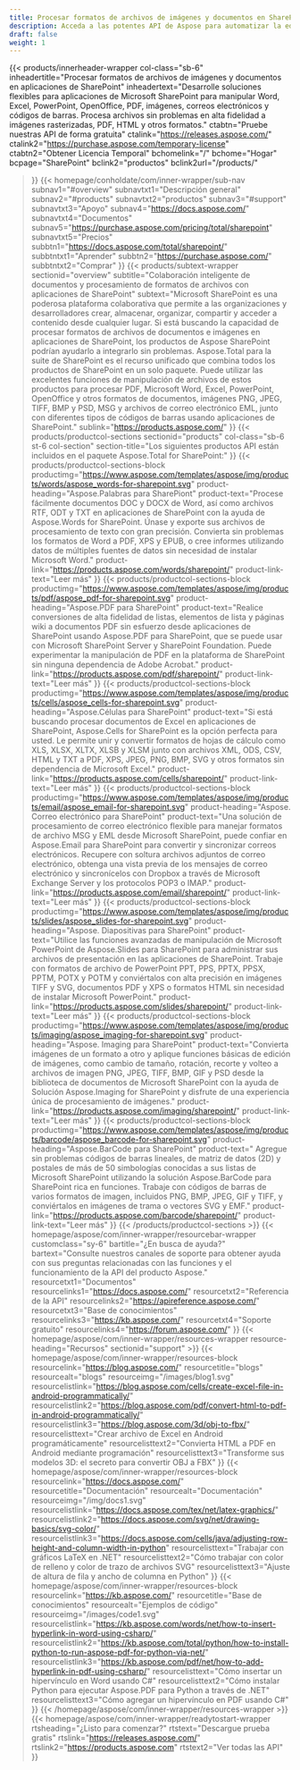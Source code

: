 ```yaml
---
title: Procesar formatos de archivos de imágenes y documentos en SharePoint
description: Acceda a las potentes API de Aspose para automatizar la edición, conversión y procesamiento de formatos de archivos de imágenes y documentos en aplicaciones de SharePoint.
draft: false
weight: 1
---
```

{{< products/innerheader-wrapper col-class="sb-6"
  inheadertitle="Procesar formatos de archivos de imágenes y documentos en aplicaciones de SharePoint"
  inheadertext="Desarrolle soluciones flexibles para aplicaciones de Microsoft SharePoint para manipular Word, Excel, PowerPoint, OpenOffice, PDF, imágenes, correos electrónicos y códigos de barras. Procesa archivos sin problemas en alta fidelidad a imágenes rasterizadas, PDF, HTML y otros formatos."
  ctabtn="Pruebe nuestras API de forma gratuita"
  ctalink="https://releases.aspose.com/"
  ctalink2="https://purchase.aspose.com/temporary-license"
  ctabtn2="Obtener Licencia Temporal"
  bchomelink="/"
  bchome="Hogar"
  bcpage="SharePoint"
  bclink2="productos"
  bclink2url="/products/"
  >}}
  {{< homepage/conholdate/com/inner-wrapper/sub-nav 
subnav1="#overview"
subnavtxt1="Descripción general" 
subnav2="#products"
subnavtxt2="productos" 
subnav3="#support"
subnavtxt3="Apoyo" 
subnav4="https://docs.aspose.com/"
subnavtxt4="Documentos" 
subnav5="https://purchase.aspose.com/pricing/total/sharepoint"
subnavtxt5="Precios" 
subbtn1="https://docs.aspose.com/total/sharepoint/"
subbtntxt1="Aprender"
subbtn2="https://purchase.aspose.com/"
subbtntxt2="Comprar"
>}}
   {{< products/subtext-wrapper
   sectionid="overview" 
   subtitle="Colaboración inteligente de documentos y procesamiento de formatos de archivos con aplicaciones de SharePoint"
   subtext="Microsoft SharePoint es una poderosa plataforma colaborativa que permite a las organizaciones y desarrolladores crear, almacenar, organizar, compartir y acceder a contenido desde cualquier lugar. Si está buscando la capacidad de procesar formatos de archivos de documentos e imágenes en aplicaciones de SharePoint, los productos de Aspose SharePoint podrían ayudarlo a integrarlo sin problemas. Aspose.Total para la suite de SharePoint es el recurso unificado que combina todos los productos de SharePoint en un solo paquete. Puede utilizar las excelentes funciones de manipulación de archivos de estos productos para procesar PDF, Microsoft Word, Excel, PowerPoint, OpenOffice y otros formatos de documentos, imágenes PNG, JPEG, TIFF, BMP y PSD, MSG y archivos de correo electrónico EML, junto con diferentes tipos de códigos de barras usando aplicaciones de SharePoint."
   sublink="https://products.aspose.com/"
   >}} 
{{< products/productcol-sections
sectionid="products" 
col-class="sb-6 st-6 col-section"
section-title="Los siguientes productos API están incluidos en el paquete Aspose.Total for SharePoint:"
>}}
{{< products/productcol-sections-block
productimg="https://www.aspose.com/templates/aspose/img/products/words/aspose_words-for-sharepoint.svg"
product-heading="Aspose.Palabras para SharePiont"
product-text="Procese fácilmente documentos DOC y DOCX de Word, así como archivos RTF, ODT y TXT en aplicaciones de SharePoint con la ayuda de Aspose.Words for SharePoint. Únase y exporte sus archivos de procesamiento de texto con gran precisión. Convierta sin problemas los formatos de Word a PDF, XPS y EPUB, o cree informes utilizando datos de múltiples fuentes de datos sin necesidad de instalar Microsoft Word."
product-link="https://products.aspose.com/words/sharepoint/"
product-link-text="Leer más"
>}}
{{< products/productcol-sections-block
productimg="https://www.aspose.com/templates/aspose/img/products/pdf/aspose_pdf-for-sharepoint.svg"
product-heading="Aspose.PDF para SharePoint"
product-text="Realice conversiones de alta fidelidad de listas, elementos de lista y páginas wiki a documentos PDF sin esfuerzo desde aplicaciones de SharePoint usando Aspose.PDF para SharePoint, que se puede usar con Microsoft SharePoint Server y SharePoint Foundation. Puede experimentar la manipulación de PDF en la plataforma de SharePoint sin ninguna dependencia de Adobe Acrobat."
product-link="https://products.aspose.com/pdf/sharepoint/"
product-link-text="Leer más"
>}}
{{< products/productcol-sections-block
productimg="https://www.aspose.com/templates/aspose/img/products/cells/aspose_cells-for-sharepoint.svg"
product-heading="Aspose.Células para SharePoint"
product-text="Si está buscando procesar documentos de Excel en aplicaciones de SharePoint, Aspose.Cells for SharePoint es la opción perfecta para usted. Le permite unir y convertir formatos de hojas de cálculo como XLS, XLSX, XLTX, XLSB y XLSM junto con archivos XML, ODS, CSV, HTML y TXT a PDF, XPS, JPEG, PNG, BMP, SVG y otros formatos sin dependencia de Microsoft Excel."
product-link="https://products.aspose.com/cells/sharepoint/"
product-link-text="Leer más"
>}}
{{< products/productcol-sections-block
productimg="https://www.aspose.com/templates/aspose/img/products/email/aspose_email-for-sharepoint.svg"
product-heading="Aspose. Correo electrónico para SharePoint"
product-text="Una solución de procesamiento de correo electrónico flexible para manejar formatos de archivo MSG y EML desde Microsoft SharePoint, puede confiar en Aspose.Email para SharePoint para convertir y sincronizar correos electrónicos. Recupere con soltura archivos adjuntos de correo electrónico, obtenga una vista previa de los mensajes de correo electrónico y sincronícelos con Dropbox a través de Microsoft Exchange Server y los protocolos POP3 o IMAP."
product-link="https://products.aspose.com/email/sharepoint/"
product-link-text="Leer más"
>}}
{{< products/productcol-sections-block
productimg="https://www.aspose.com/templates/aspose/img/products/slides/aspose_slides-for-sharepoint.svg"
product-heading="Aspose. Diapositivas para SharePoint"
product-text="Utilice las funciones avanzadas de manipulación de Microsoft PowerPoint de Aspose.Slides para SharePoint para administrar sus archivos de presentación en las aplicaciones de SharePoint. Trabaje con formatos de archivo de PowerPoint PPT, PPS, PPTX, PPSX, PPTM, POTX y POTM y conviértalos con alta precisión en imágenes TIFF y SVG, documentos PDF y XPS o formatos HTML sin necesidad de instalar Microsoft PowerPoint."
product-link="https://products.aspose.com/slides/sharepoint/"
product-link-text="Leer más"
>}}
{{< products/productcol-sections-block
productimg="https://www.aspose.com/templates/aspose/img/products/imaging/aspose_imaging-for-sharepoint.svg"
product-heading="Aspose. Imaging para SharePoint"
product-text="Convierta imágenes de un formato a otro y aplique funciones básicas de edición de imágenes, como cambio de tamaño, rotación, recorte y volteo a archivos de imagen PNG, JPEG, TIFF, BMP, GIF y PSD desde la biblioteca de documentos de Microsoft SharePoint con la ayuda de Solución Aspose.Imaging for SharePoint y disfrute de una experiencia única de procesamiento de imágenes."
product-link="https://products.aspose.com/imaging/sharepoint/"
product-link-text="Leer más"
>}}
{{< products/productcol-sections-block
productimg="https://www.aspose.com/templates/aspose/img/products/barcode/aspose_barcode-for-sharepoint.svg"
product-heading="Aspose.BarCode para SharePoint"
product-text=" Agregue sin problemas códigos de barras lineales, de matriz de datos (2D) y postales de más de 50 simbologías conocidas a sus listas de Microsoft SharePoint utilizando la solución Aspose.BarCode para SharePoint rica en funciones. Trabaje con códigos de barras de varios formatos de imagen, incluidos PNG, BMP, JPEG, GIF y TIFF, y conviértalos en imágenes de trama o vectores SVG y EMF."
product-link="https://products.aspose.com/barcode/sharepoint/"
product-link-text="Leer más"
>}} 
{{< /products/productcol-sections >}}
{{< homepage/aspose/com/inner-wrapper/resourcebar-wrapper
customclass="sy-6"
bartitle="¿En busca de ayuda?"
bartext="Consulte nuestros canales de soporte para obtener ayuda con sus preguntas relacionadas con las funciones y el funcionamiento de la API del producto Aspose."
resourcetxt1="Documentos"
resourcelinks1="https://docs.aspose.com/"
resourcetxt2="Referencia de la API"
resourcelinks2="https://apireference.aspose.com/"
resourcetxt3="Base de conocimientos"
resourcelinks3="https://kb.aspose.com/"
resourcetxt4="Soporte gratuito"
resourcelinks4="https://forum.aspose.com/"
>}}
{{< homepage/aspose/com/inner-wrapper/resources-wrapper
resource-heading="Recursos"
sectionid="support" >}}
{{< homepage/aspose/com/inner-wrapper/resources-block
resourcelink="https://blog.aspose.com/"
resourcetitle="blogs"
resourcealt="blogs"
resourceimg="/images/blog1.svg"
resourcelistlink="https://blog.aspose.com/cells/create-excel-file-in-android-programmatically/"
resourcelistlink2="https://blog.aspose.com/pdf/convert-html-to-pdf-in-android-programmatically/"
resourcelistlink3="https://blog.aspose.com/3d/obj-to-fbx/"
resourcelisttext="Crear archivo de Excel en Android programáticamente"
resourcelisttext2="Convierta HTML a PDF en Android mediante programación"
resourcelisttext3="Transforme sus modelos 3D: el secreto para convertir OBJ a FBX"
>}}
{{< homepage/aspose/com/inner-wrapper/resources-block
resourcelink="https://docs.aspose.com/"
resourcetitle="Documentación"
resourcealt="Documentación"
resourceimg="/img/docs1.svg"
resourcelistlink="https://docs.aspose.com/tex/net/latex-graphics/"
resourcelistlink2="https://docs.aspose.com/svg/net/drawing-basics/svg-color/"
resourcelistlink3="https://docs.aspose.com/cells/java/adjusting-row-height-and-column-width-in-python"
resourcelisttext="Trabajar con gráficos LaTeX en .NET"
resourcelisttext2="Cómo trabajar con color de relleno y color de trazo de archivos SVG"
resourcelisttext3="Ajuste de altura de fila y ancho de columna en Python"
>}}
{{< homepage/aspose/com/inner-wrapper/resources-block
resourcelink="https://kb.aspose.com/"
resourcetitle="Base de conocimientos"
resourcealt="Ejemplos de código"
resourceimg="/images/code1.svg"
resourcelistlink="https://kb.aspose.com/words/net/how-to-insert-hyperlink-in-word-using-csharp/"
resourcelistlink2="https://kb.aspose.com/total/python/how-to-install-python-to-run-aspose-pdf-for-python-via-net/"
resourcelistlink3="https://kb.aspose.com/pdf/net/how-to-add-hyperlink-in-pdf-using-csharp/"
resourcelisttext="Cómo insertar un hipervínculo en Word usando C#"
resourcelisttext2="Cómo instalar Python para ejecutar Aspose.PDF para Python a través de .NET"
resourcelisttext3="Cómo agregar un hipervínculo en PDF usando C#"
>}}
{{< /homepage/aspose/com/inner-wrapper/resources-wrapper >}}
{{< homepage/aspose/com/inner-wrapper/readytostart-wrapper
rtsheading="¿Listo para comenzar?"
rtstext="Descargue prueba gratis"
rtslink="https://releases.aspose.com/"
rtslink2="https://products.aspose.com"
rtstext2="Ver todas las API" 
>}}
